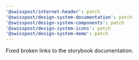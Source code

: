 ```yaml
---
'@swisspost/internet-header': patch
'@swisspost/design-system-documentation': patch
'@swisspost/design-system-components': patch
'@swisspost/design-system-icons': patch
'@swisspost/design-system-demo': patch
---
```


Fixed broken links to the storybook documentation.
